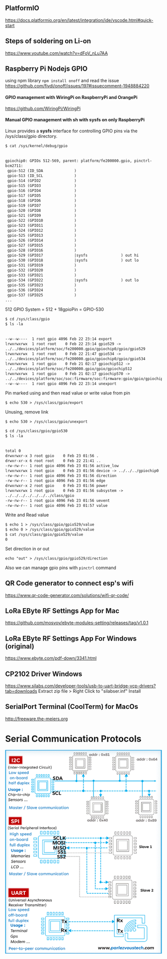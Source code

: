 ## PlatformIO 
https://docs.platformio.org/en/latest/integration/ide/vscode.html#quick-start

## Steps of soldering on Li-on 
https://www.youtube.com/watch?v=dFoV_nLu7AA

## Raspberry Pi Nodejs GPIO
using npm library ```npm install onoff``` and read the issue https://github.com/fivdi/onoff/issues/197#issuecomment-1948884220

#### GPIO management with WiringPi on RaspberryPi and OrangePi
https://github.com/WiringPi/WiringPi

#### Manual GPIO management with sh with sysfs on only RaspberryPi
Linux provides a **sysfs** interface for controlling GPIO pins via the /sys/class/gpio directory. 
```
$ cat /sys/kernel/debug/gpio


gpiochip0: GPIOs 512-569, parent: platform/fe200000.gpio, pinctrl-bcm2711:
 gpio-512 (ID_SDA              )
 gpio-513 (ID_SCL              )
 gpio-514 (GPIO2               )
 gpio-515 (GPIO3               )
 gpio-516 (GPIO4               )
 gpio-517 (GPIO5               )
 gpio-518 (GPIO6               )
 gpio-519 (GPIO7               )
 gpio-520 (GPIO8               )
 gpio-521 (GPIO9               )
 gpio-522 (GPIO10              )
 gpio-523 (GPIO11              )
 gpio-524 (GPIO12              )
 gpio-525 (GPIO13              )
 gpio-526 (GPIO14              )
 gpio-527 (GPIO15              )
 gpio-528 (GPIO16              )
 gpio-529 (GPIO17              |sysfs               ) out hi 
 gpio-530 (GPIO18              |sysfs               ) out lo 
 gpio-531 (GPIO19              )
 gpio-532 (GPIO20              )
 gpio-533 (GPIO21              )
 gpio-534 (GPIO22              |sysfs               ) out lo 
 gpio-535 (GPIO23              )
 gpio-536 (GPIO24              )
 gpio-537 (GPIO25              )
...
```
512 GPIO System = 512 + 18gpioPin = GPIO-530

```
$ cd /sys/class/gpio
$ ls -la


--w--w----  1 root gpio 4096 Feb 22 23:14 export
lrwxrwxrwx  1 root root    0 Feb 22 23:14 gpio529 -> ../../devices/platform/soc/fe200000.gpio/gpiochip0/gpio/gpio529
lrwxrwxrwx  1 root root    0 Feb 22 21:47 gpio534 -> ../../devices/platform/soc/fe200000.gpio/gpiochip0/gpio/gpio534
lrwxrwxrwx  1 root gpio    0 Feb 21 02:17 gpiochip512 -> ../../devices/platform/soc/fe200000.gpio/gpio/gpiochip512
lrwxrwxrwx  1 root gpio    0 Feb 21 02:17 gpiochip570 -> ../../devices/platform/soc/soc:firmware/soc:firmware:gpio/gpio/gpiochip570
--w--w----  1 root gpio 4096 Feb 22 23:14 unexport
```

Pin marked using and then read value or write value from pin
```
$ echo 530 > /sys/class/gpio/export
```
Unusing, remove link
```
$ echo 530 > /sys/class/gpio/unexport
```

```
$ cd /sys/class/gpio/gpio530
$ ls -la


total 0
drwxrwxr-x 3 root gpio    0 Feb 23 01:56 .
drwxr-xr-x 6 root root    0 Feb 22 21:41 ..
-rw-rw-r-- 1 root gpio 4096 Feb 23 01:56 active_low
lrwxrwxrwx 1 root gpio    0 Feb 23 01:56 device -> ../../../gpiochip0
-rw-rw-r-- 1 root gpio 4096 Feb 23 01:56 direction
-rw-rw-r-- 1 root gpio 4096 Feb 23 01:56 edge
drwxrwxr-x 2 root gpio    0 Feb 23 01:56 power
lrwxrwxrwx 1 root gpio    0 Feb 23 01:56 subsystem -> ../../../../../../../class/gpio
-rw-rw-r-- 1 root gpio 4096 Feb 23 01:56 uevent
-rw-rw-r-- 1 root gpio 4096 Feb 23 01:57 value
```

Write and Read value
```
$ echo 1 > /sys/class/gpio/gpio529/value 
$ echo 0 > /sys/class/gpio/gpio529/value
$ cat /sys/class/gpio/gpio529/value
0
```

Set direction in or out
```
echo "out" > /sys/class/gpio/gpio529/direction 
```

Also we can manage gpio pins with ```pinctrl``` command


## QR Code generator to connect esp's wifi
https://www.qr-code-generator.com/solutions/wifi-qr-code/

## LoRa EByte RF Settings App for Mac
https://github.com/mosvov/ebyte-modules-setting/releases/tag/v1.0.1

## LoRa EByte RF Settings App For Windows (original)
https://www.ebyte.com/pdf-down/3341.html

## CP2102 Driver Windows
https://www.silabs.com/developer-tools/usb-to-uart-bridge-vcp-drivers?tab=downloads
Extract zip file > Right Click to "silabser.inf" Install

## SerialPort Terminal (CoolTerm) for MacOs 
http://freeware.the-meiers.org

# Serial Communication Protocols 
![uart-i2c-spi](https://raw.githubusercontent.com/alikadir/iot/refs/heads/main/images/i2c-spi-uart.gif)
